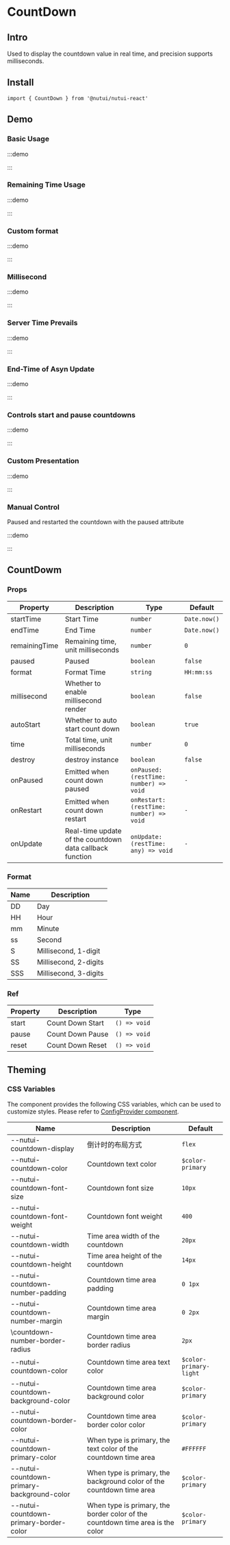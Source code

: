 # CountDown

## Intro

Used to display the countdown value in real time, and precision supports milliseconds.

## Install

```tsx
import { CountDown } from '@nutui/nutui-react'
```

## Demo

### Basic Usage

:::demo

<CodeBlock src='h5/demo1.tsx'></CodeBlock>

:::

### Remaining Time Usage

:::demo

<CodeBlock src='h5/demo2.tsx'></CodeBlock>

:::

### Custom format

:::demo

<CodeBlock src='h5/demo3.tsx'></CodeBlock>

:::

### Millisecond

:::demo

<CodeBlock src='h5/demo4.tsx'></CodeBlock>

:::

### Server Time Prevails

:::demo

<CodeBlock src='h5/demo5.tsx'></CodeBlock>

:::

### End-Time of Asyn Update

:::demo

<CodeBlock src='h5/demo6.tsx'></CodeBlock>

:::

### Controls start and pause countdowns

:::demo

<CodeBlock src='h5/demo7.tsx'></CodeBlock>

:::

### Custom Presentation

:::demo

<CodeBlock src='h5/demo8.tsx'></CodeBlock>

:::

### Manual Control

Paused and restarted the countdown with the paused attribute

:::demo

<CodeBlock src='h5/demo9.tsx'></CodeBlock>

:::

## CountDowm

### Props

| Property | Description | Type | Default |
| --- | --- | --- | --- |
| startTime | Start Time | `number` | `Date.now()` |
| endTime | End Time | `number` | `Date.now()` |
| remainingTime | Remaining time, unit milliseconds | `number` | `0` |
| paused | Paused | `boolean` | `false` |
| format | Format Time | `string` | `HH:mm:ss` |
| millisecond | Whether to enable millisecond render | `boolean` | `false` |
| autoStart | Whether to auto start count down | `boolean` | `true` |
| time | Total time, unit milliseconds | `number` | `0` |
| destroy | destroy instance | `boolean` | `false` |
| onPaused | Emitted when count down paused | `onPaused: (restTime: number) => void` | `-` |
| onRestart | Emitted when count down restart | `onRestart: (restTime: number) => void` | `-` |
| onUpdate | Real-time update of the countdown data callback function | `onUpdate: (restTime: any) => void` | `-` |

### Format

| Name | Description |
| --- | --- |
| DD | Day |
| HH | Hour |
| mm | Minute |
| ss | Second |
| S | Millisecond, 1-digit |
| SS | Millisecond, 2-digits |
| SSS | Millisecond, 3-digits |

### Ref

| Property | Description | Type |
| --- | --- | --- |
| start | Count Down Start | `() => void` |
| pause | Count Down Pause | `() => void` |
| reset | Count Down Reset | `() => void` |

## Theming

### CSS Variables

The component provides the following CSS variables, which can be used to customize styles. Please refer to [ConfigProvider component](#/en-US/component/configprovider).

| Name | Description | Default |
| --- | --- | --- |
| \--nutui-countdown-display | 倒计时的布局方式 | `flex` |
| \--nutui-countdown-color | Countdown text color | `$color-primary` |
| \--nutui-countdown-font-size | Countdown font size | `10px` |
| \--nutui-countdown-font-weight | Countdown font weight | `400` |
| \--nutui-countdown-width | Time area width of the countdown | `20px` |
| \--nutui-countdown-height | Time area height of the countdown | `14px` |
| \--nutui-countdown-number-padding | Countdown time area padding | `0 1px` |
| \--nutui-countdown-number-margin | Countdown time area margin | `0 2px` |
| \countdown-number-border-radius | Countdown time area border radius | `2px` |
| \--nutui-countdown-color | Countdown time area text color | `$color-primary-light` |
| \--nutui-countdown-background-color | Countdown time area background color | `$color-primary` |
| \--nutui-countdown-border-color | Countdown time area border color color | `$color-primary` |
| \--nutui-countdown-primary-color | When type is primary, the text color of the countdown time area | `#FFFFFF` |
| \--nutui-countdown-primary-background-color | When type is primary, the background color of the countdown time area | `$color-primary` |
| \--nutui-countdown-primary-border-color | When type is primary, the border color of the countdown time area is the color | `$color-primary` |